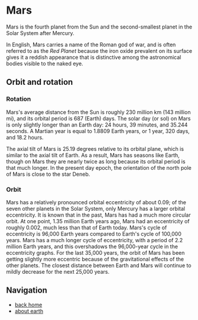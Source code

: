 # Mars

Mars is the fourth planet from the Sun and the second-smallest planet in the Solar System after Mercury.

In English, Mars carries a name of the Roman god of war, and is often referred to as the _Red Planet_ because the iron oxide prevalent on its surface gives it a reddish appearance that is distinctive among the astronomical bodies visible to the naked eye.

## Orbit and rotation

### Rotation

Mars's average distance from the Sun is roughly 230 million km (143 million mi), and its orbital period is 687 (Earth) days. The solar day (or sol) on Mars is only slightly longer than an Earth day: 24 hours, 39 minutes, and 35.244 seconds. A Martian year is equal to 1.8809 Earth years, or 1 year, 320 days, and 18.2 hours.

The axial tilt of Mars is 25.19 degrees relative to its orbital plane, which is similar to the axial tilt of Earth. As a result, Mars has seasons like Earth, though on Mars they are nearly twice as long because its orbital period is that much longer. In the present day epoch, the orientation of the north pole of Mars is close to the star Deneb.

### Orbit

Mars has a relatively pronounced orbital eccentricity of about 0.09; of the seven other planets in the Solar System, only Mercury has a larger orbital eccentricity. It is known that in the past, Mars has had a much more circular orbit. At one point, 1.35 million Earth years ago, Mars had an eccentricity of roughly 0.002, much less than that of Earth today. Mars's cycle of eccentricity is 96,000 Earth years compared to Earth's cycle of 100,000 years. Mars has a much longer cycle of eccentricity, with a period of 2.2 million Earth years, and this overshadows the 96,000-year cycle in the eccentricity graphs. For the last 35,000 years, the orbit of Mars has been getting slightly more eccentric because of the gravitational effects of the other planets. The closest distance between Earth and Mars will continue to mildly decrease for the next 25,000 years.

## Navigation

- [back home](index.html)
- [about earth](earth.html)
